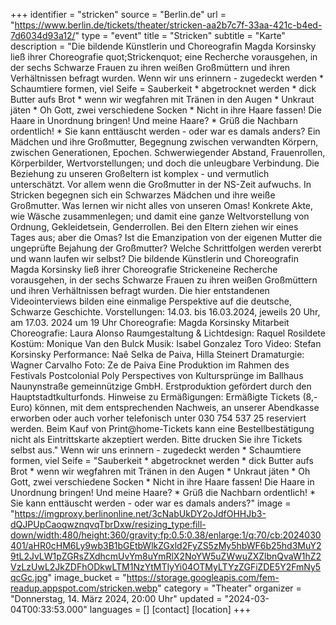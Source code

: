 +++
identifier = "stricken"
source = "Berlin.de"
url = "https://www.berlin.de/tickets/theater/stricken-aa2b7c7f-33aa-421c-b4ed-7d6034d93a12/"
type = "event"
title = "Stricken"
subtitle = "Karte"
description = "Die bildende Künstlerin und Choreografin Magda Korsinsky ließ ihrer Choreografie quot;Strickenquot; eine Recherche vorausgehen, in der sechs Schwarze Frauen zu ihren weißen Großmüttern und ihren Verhältnissen befragt wurden.
Wenn wir uns erinnern - zugedeckt werden * Schaumtiere formen, viel Seife = Sauberkeit * abgetrocknet werden * dick Butter aufs Brot * wenn wir wegfahren mit Tränen in den Augen * Unkraut jäten * Oh Gott, zwei verschiedene Socken * Nicht in ihre Haare fassen! Die Haare in Unordnung bringen! Und meine Haare? * Grüß die Nachbarn ordentlich! * Sie kann enttäuscht werden - oder war es damals anders?
Ein Mädchen und ihre Großmutter, Begegnung zwischen verwandten Körpern, zwischen Generationen, Epochen. Schwerwiegender Abstand, Frauenrollen, Körperbilder, Wertvorstellungen; und doch die unleugbare Verbindung. Die Beziehung zu unseren Großeltern ist komplex - und vermutlich unterschätzt. Vor allem wenn die Großmutter in der NS-Zeit aufwuchs.
In Stricken begegnen sich ein Schwarzes Mädchen und ihre weiße Großmutter. Was lernen wir nicht alles von unseren Omas! Konkrete Akte, wie Wäsche zusammenlegen; und damit eine ganze Weltvorstellung von Ordnung, Gekleidetsein, Genderrollen. Bei den Eltern ziehen wir eines Tages aus; aber die Omas? Ist die Emanzipation von der eigenen Mutter die ungeprüfte Bejahung der Großmutter? Welche Schrittfolgen werden vererbt und wann laufen wir selbst?
Die bildende Künstlerin und Choreografin Magda Korsinsky ließ ihrer Choreografie Strickeneine Recherche vorausgehen, in der sechs Schwarze Frauen zu ihren weißen Großmüttern und ihren Verhältnissen befragt wurden. Die hier entstandenen Videointerviews bilden eine einmalige Perspektive auf die deutsche, Schwarze Geschichte.
Vorstellungen: 14.03. bis 16.03.2024, jeweils 20 Uhr, am 17.03. 2024 um 19 Uhr
Choreografie: Magda Korsinsky
Mitarbeit Choreografie: Laura Alonso
Raumgestaltung & Lichtdesign: Raquel Rosildete
Kostüm: Monique Van den Bulck
Musik: Isabel Gonzalez Toro
Video: Stefan Korsinsky
Performance: Naê Selka de Paiva, Hilla Steinert
Dramaturgie: Wagner Carvalho
Foto: Ze de Paiva
Eine Produktion im Rahmen des Festivals Postcolonial Poly Perspectives von Kultursprünge im Ballhaus Naunynstraße gemeinnützige GmbH. Erstproduktion gefördert durch den Hauptstadtkulturfonds.
Hinweise zu Ermäßigungen: Ermäßigte Tickets (8,- Euro) können, mit dem entsprechenden Nachweis, an unserer Abendkasse erworben oder auch vorher telefonisch unter 030 754 537 25 reserviert werden.
Beim Kauf von Print@home-Tickets kann eine Bestellbestätigung nicht als Eintrittskarte akzeptiert werden. Bitte drucken Sie ihre Tickets selbst aus."
Wenn wir uns erinnern - zugedeckt werden * Schaumtiere formen, viel Seife = "Sauberkeit * abgetrocknet werden * dick Butter aufs Brot * wenn wir wegfahren mit Tränen in den Augen * Unkraut jäten * Oh Gott, zwei verschiedene Socken * Nicht in ihre Haare fassen! Die Haare in Unordnung bringen! Und meine Haare? * Grüß die Nachbarn ordentlich! * Sie kann enttäuscht werden - oder war es damals anders?"
image = "https://imgproxy.berlinonline.net/3cNabUkDY2oJdfOHHJb3-dQJPUpCaoqwznqvqTbrDxw/resizing_type:fill-down/width:480/height:360/gravity:fp:0.5:0.38/enlarge:1/q:70/cb:2024030401/aHR0cHM6Ly9wb3B1bGEtbWlkZGxld2FyZS5zMy5hbWF6b25hd3MuY29tL2JvLW1pZGRsZXdhcmUvYm8uYmRlX2NoYW5uZWwuZXZlbnQvaW1hZ2VzLzUwL2JkZDFhODkwLTM1NzYtMTIyYi04OTMyLTYzZGFiZDE5Y2FmNy5qcGc.jpg"
image_bucket = "https://storage.googleapis.com/fem-readup.appspot.com/stricken.webp"
category = "Theater"
organizer = "Donnerstag, 14. März 2024, 20:00 Uhr"
updated = "2024-03-04T00:33:53.000"
languages = []
[contact]
[location]
+++